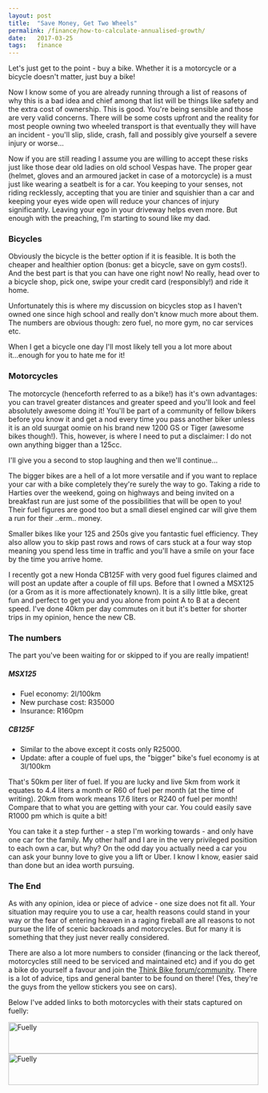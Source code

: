 ```yaml
---
layout: post
title:  "Save Money, Get Two Wheels"
permalink: /finance/how-to-calculate-annualised-growth/
date:   2017-03-25
tags:   finance
---
```

Let's just get to the point - buy a bike. Whether it is a motorcycle or a bicycle doesn't matter, just buy a bike!

Now I know some of you are already running through a list of reasons of why this is a bad idea and chief among that
list will be things like safety and the extra cost of ownership. This is good. You're being sensible and
those are very valid concerns. There will be some costs upfront and the reality for most people owning two wheeled transport
is that eventually they will have an incident - you'll slip, slide, crash, fall and possibly give yourself a severe injury or worse...

Now if you are still reading I assume you are willing to accept these risks just like those dear old ladies on old school
Vespas have. The proper gear (helmet, gloves and an armoured jacket in case of a motorcycle) is a must just like wearing
a seatbelt is for a car. You keeping to your senses, not riding recklessly, accepting that you are tinier and squishier
than a car and keeping your eyes wide open will reduce your chances of injury significantly. Leaving your ego in your driveway
helps even more. But enough with the preaching, I'm starting to sound like my dad.

### Bicycles
Obviously the bicycle is the better option if it is feasible. It is both the cheaper and healthier option (bonus:
get a bicycle, save on gym costs!). And the best part is that you can have one right now! No really, head over to a bicycle
shop, pick one, swipe your credit card (responsibly!) and ride it home.

Unfortunately this is where my discussion on bicycles stop as I haven't owned one since high school and really don't know much more
about them. The numbers are obvious though: zero fuel, no more gym, no car services etc.

When I get a bicycle one day I'll most likely tell you a lot more about it...enough for you to hate me for it!

### Motorcycles
The motorcycle (henceforth referred to as a bike!) has it's own advantages: you can travel greater distances and greater
speed and you'll look and feel absolutely awesome doing it! You'll be part of a community of fellow bikers before you
know it and get a nod every time you pass another biker unless it is an old suurgat oomie on his brand new 1200 GS or Tiger
(awesome bikes though!). This, however, is where I need to put a disclaimer: I do not own anything bigger than a 125cc.

I'll give you a second to stop laughing and then we'll continue...

The bigger bikes are a hell of a lot more versatile and if you want to replace your car with a bike completely they're surely
the way to go. Taking a ride to Harties over the weekend, going on highways and being invited on a breakfast run are just some
of the possibilities that will be open to you! Their fuel figures are good too but a small diesel engined car will give them a
run for their ..erm.. money.

Smaller bikes like your 125 and 250s give you fantastic fuel efficiency. They also allow you to skip past rows and rows of
cars stuck at a four way stop meaning you spend less time in traffic and you'll have a smile on your face by the time you
arrive home.

I recently got a new Honda CB125F with very good fuel figures claimed and will post an update after a couple of fill ups. Before that I
owned a MSX125 (or a Grom as it is more affectionately known). It is a silly little bike, great fun and perfect to get you
and you alone from point A to B at a decent speed. I've done 40km per day commutes on it but it's better for shorter trips in my
opinion, hence the new CB.

### The numbers
The part you've been waiting for or skipped to if you are really impatient!

##### MSX125
* Fuel economy: 2l/100km
* New purchase cost: R35000
* Insurance: R160pm

##### CB125F
* Similar to the above except it costs only R25000.
* Update: after a couple of fuel ups, the "bigger" bike's fuel economy is at 3l/100km

That's 50km per liter of fuel. If you are lucky and live 5km from work it equates to 4.4 liters a month or R60 of fuel per month
(at the time of writing). 20km from work means 17.6 liters or R240 of fuel per month! Compare that to what you are getting with
your car. You could easily save R1000 pm which is quite a bit!

You can take it a step further - a step I'm working towards - and only have one car for the family. My other half and I are
in the very privileged position to each own a car, but why? On the odd day you actually need a car you can ask your bunny love
to give you a lift or Uber. I know I know, easier said than done but an idea worth pursuing.

### The End
As with any opinion, idea or piece of advice - one size does not fit all. Your situation may require you to use a car, health reasons
could stand in your way or the fear of entering heaven in a raging fireball are all reasons to not pursue the life of scenic backroads
and motorcycles. But for many it is something that they just never really considered.

There are also a lot more numbers to consider (financing or the lack thereof, motorcycles still need to be serviced and maintained etc)
and if you do get a bike do yourself a favour and join the
<a href="http://thinkbike.co.za/" rel="noindex,nofollow" target="_blank">Think Bike forum/community</a>.
There is a lot of advice, tips and general banter to be found on there! (Yes, they're the guys from the yellow stickers you see on cars).

Below I've added links to both motorcycles with their stats captured on fuelly:

<a href="https://www.fuelly.com/motorcycle/honda/grom_125/2015/Hamster/427116" target="_blank" rel="noindex,nofollow">
  <img src="https://badges.fuelly.com/images/sig-metric/427116.png" width="500" height="63" alt="Fuelly" title="Share and compare MPG at Fuelly" border="0"/>
</a>

<a href="https://www.fuelly.com/motorcycle/honda/cb125f/2015/Hamster/595091" target="_blank" rel="noindex,nofollow">
  <img src="https://badges.fuelly.com/images/sig-metric/595091.png" width="500" height="63" alt="Fuelly" title="Share and compare MPG at Fuelly" border="0"/>
</a>
